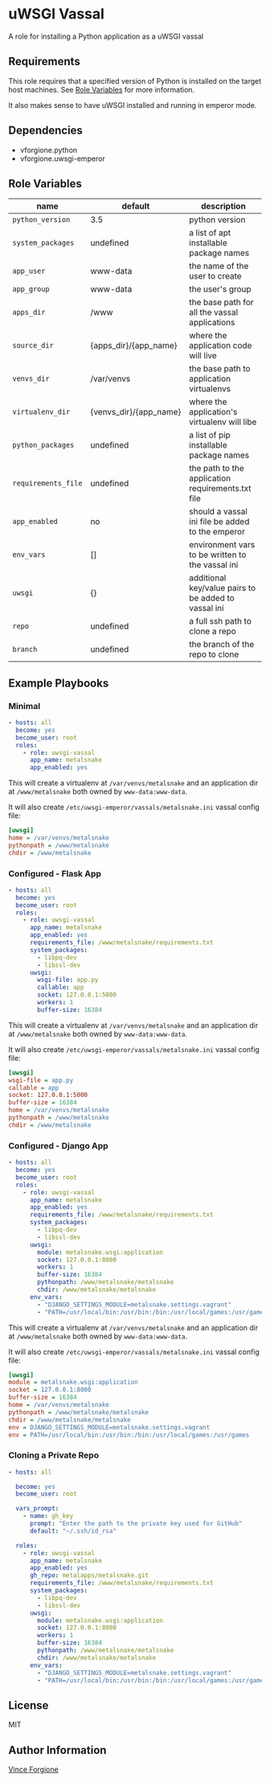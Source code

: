 # uWSGI Vassal

A role for installing a Python application as a uWSGI vassal


## Requirements

This role requires that a specified version of Python is installed on the target host machines. See [Role Variables](#role-variables) for more information.

It also makes sense to have uWSGI installed and running in emperor mode.


## Dependencies

- vforgione.python
- vforgione.uwsgi-emperor


## Role Variables

| name                | default                | description                                          |
| ------------------- | ---------------------- | ---------------------------------------------------- |
| `python_version`    | 3.5                    | python version                                       |
| `system_packages`   | undefined              | a list of apt installable package names              |
| `app_user`          | www-data               | the name of the user to create                       |
| `app_group`         | www-data               | the user's group                                     |
| `apps_dir`          | /www                   | the base path for all the vassal applications        |
| `source_dir`        | {apps_dir}/{app_name}  | where the application code will live                 |
| `venvs_dir`         | /var/venvs             | the base path to application virtualenvs             |
| `virtualenv_dir`    | {venvs_dir}/{app_name} | where the application's virtualenv will libe         |
| `python_packages`   | undefined              | a list of pip installable package names              |
| `requirements_file` | undefined              | the path to the application requirements.txt file    |
| `app_enabled`       | no                     | should a vassal ini file be added to the emperor     |
| `env_vars`          | []                     | environment vars to be written to the vassal ini     |
| `uwsgi`             | {}                     | additional key/value pairs to be added to vassal ini |
| `repo`              | undefined              | a full ssh path to clone a repo                      |
| `branch`            | undefined              | the branch of the repo to clone                      |


## Example Playbooks

### Minimal

```yaml
- hosts: all
  become: yes
  become_user: root
  roles:
    - role: uwsgi-vassal
      app_name: metalsnake
      app_enabled: yes
```

This will create a virtualenv at `/var/venvs/metalsnake` and an application dir at `/www/metalsnake`
both owned by `www-data:www-data`.

It will also create `/etc/uwsgi-emperor/vassals/metalsnake.ini` vassal config file:

```ini
[uwsgi]
home = /var/venvs/metalsnake
pythonpath = /www/metalsnake
chdir = /www/metalsnake
```

### Configured - Flask App

```yaml
- hosts: all
  become: yes
  become_user: root
  roles:
    - role: uwsgi-vassal
      app_name: metalsnake
      app_enabled: yes
      requirements_file: /www/metalsnake/requirements.txt
      system_packages:
        - libpq-dev
        - libssl-dev
      uwsgi:
        wsgi-file: app.py
        callable: app
        socket: 127.0.0.1:5000
        workers: 1
        buffer-size: 16384
```

This will create a virtualenv at `/var/venvs/metalsnake` and an application dir at `/www/metalsnake`
both owned by `www-data:www-data`.

It will also create `/etc/uwsgi-emperor/vassals/metalsnake.ini` vassal config file:

```ini
[uwsgi]
wsgi-file = app.py
callable = app
socket: 127.0.0.1:5000
buffer-size = 16384
home = /var/venvs/metalsnake
pythonpath = /www/metalsnake
chdir = /www/metalsnake
```

### Configured - Django App

```yaml
- hosts: all
  become: yes
  become_user: root
  roles:
    - role: uwsgi-vassal
      app_name: metalsnake
      app_enabled: yes
      requirements_file: /www/metalsnake/requirements.txt
      system_packages:
        - libpq-dev
        - libssl-dev
      uwsgi:
        module: metalsnake.wsgi:application
        socket: 127.0.0.1:8000
        workers: 1
        buffer-size: 16384
        pythonpath: /www/metalsnake/metalsnake
        chdir: /www/metalsnake/metalsnake
      env_vars:
        - "DJANGO_SETTINGS_MODULE=metalsnake.settings.vagrant"
        - "PATH=/usr/local/bin:/usr/bin:/bin:/usr/local/games:/usr/games"
```

This will create a virtualenv at `/var/venvs/metalsnake` and an application dir at `/www/metalsnake`
both owned by `www-data:www-data`.

It will also create `/etc/uwsgi-emperor/vassals/metalsnake.ini` vassal config file:

```ini
[uwsgi]
module = metalsnake.wsgi:application
socket = 127.0.0.1:8000
buffer-size = 16384
home = /var/venvs/metalsnake
pythonpath = /www/metalsnake/metalsnake
chdir = /www/metalsnake/metalsnake
env = DJANGO_SETTINGS_MODULE=metalsnake.settings.vagrant
env = PATH=/usr/local/bin:/usr/bin:/bin:/usr/local/games:/usr/games
```


### Cloning a Private Repo

```yaml
- hosts: all

  become: yes
  become_user: root

  vars_prompt:
    - name: gh_key
      prompt: "Enter the path to the private key used for GitHub"
      default: "~/.ssh/id_rsa"

  roles:
    - role: uwsgi-vassal
      app_name: metalsnake
      app_enabled: yes
      gh_repo: metalapps/metalsnake.git
      requirements_file: /www/metalsnake/requirements.txt
      system_packages:
        - libpq-dev
        - libssl-dev
      uwsgi:
        module: metalsnake.wsgi:application
        socket: 127.0.0.1:8000
        workers: 1
        buffer-size: 16384
        pythonpath: /www/metalsnake/metalsnake
        chdir: /www/metalsnake/metalsnake
      env_vars:
        - "DJANGO_SETTINGS_MODULE=metalsnake.settings.vagrant"
        - "PATH=/usr/local/bin:/usr/bin:/bin:/usr/local/games:/usr/games"
```


## License

MIT


## Author Information

[Vince Forgione](https://github.com/vforgione)
